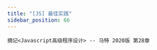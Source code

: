 ```yaml
---
title: "[JS] 最佳实践"
sidebar_position: 66
---
```


`摘记<Javascript高级程序设计> -- 马特 2020版 第28章`

<!--truncate-->

